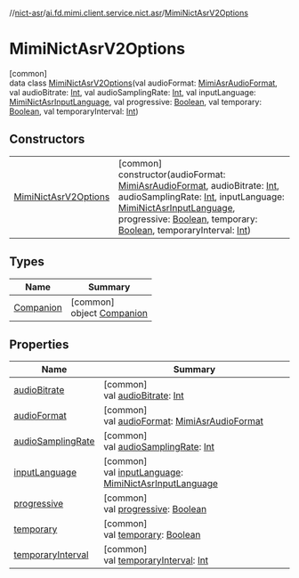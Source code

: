 //[nict-asr](../../../index.md)/[ai.fd.mimi.client.service.nict.asr](../index.md)/[MimiNictAsrV2Options](index.md)

# MimiNictAsrV2Options

[common]\
data class [MimiNictAsrV2Options](index.md)(val audioFormat: [MimiAsrAudioFormat](../../../../asr-core/asr-core/ai.fd.mimi.client.service.asr.core/-mimi-asr-audio-format/index.md), val audioBitrate: [Int](https://kotlinlang.org/api/core/kotlin-stdlib/kotlin/-int/index.html), val audioSamplingRate: [Int](https://kotlinlang.org/api/core/kotlin-stdlib/kotlin/-int/index.html), val inputLanguage: [MimiNictAsrInputLanguage](../-mimi-nict-asr-input-language/index.md), val progressive: [Boolean](https://kotlinlang.org/api/core/kotlin-stdlib/kotlin/-boolean/index.html), val temporary: [Boolean](https://kotlinlang.org/api/core/kotlin-stdlib/kotlin/-boolean/index.html), val temporaryInterval: [Int](https://kotlinlang.org/api/core/kotlin-stdlib/kotlin/-int/index.html))

## Constructors

| | |
|---|---|
| [MimiNictAsrV2Options](-mimi-nict-asr-v2-options.md) | [common]<br>constructor(audioFormat: [MimiAsrAudioFormat](../../../../asr-core/asr-core/ai.fd.mimi.client.service.asr.core/-mimi-asr-audio-format/index.md), audioBitrate: [Int](https://kotlinlang.org/api/core/kotlin-stdlib/kotlin/-int/index.html), audioSamplingRate: [Int](https://kotlinlang.org/api/core/kotlin-stdlib/kotlin/-int/index.html), inputLanguage: [MimiNictAsrInputLanguage](../-mimi-nict-asr-input-language/index.md), progressive: [Boolean](https://kotlinlang.org/api/core/kotlin-stdlib/kotlin/-boolean/index.html), temporary: [Boolean](https://kotlinlang.org/api/core/kotlin-stdlib/kotlin/-boolean/index.html), temporaryInterval: [Int](https://kotlinlang.org/api/core/kotlin-stdlib/kotlin/-int/index.html)) |

## Types

| Name | Summary |
|---|---|
| [Companion](-companion/index.md) | [common]<br>object [Companion](-companion/index.md) |

## Properties

| Name | Summary |
|---|---|
| [audioBitrate](audio-bitrate.md) | [common]<br>val [audioBitrate](audio-bitrate.md): [Int](https://kotlinlang.org/api/core/kotlin-stdlib/kotlin/-int/index.html) |
| [audioFormat](audio-format.md) | [common]<br>val [audioFormat](audio-format.md): [MimiAsrAudioFormat](../../../../asr-core/asr-core/ai.fd.mimi.client.service.asr.core/-mimi-asr-audio-format/index.md) |
| [audioSamplingRate](audio-sampling-rate.md) | [common]<br>val [audioSamplingRate](audio-sampling-rate.md): [Int](https://kotlinlang.org/api/core/kotlin-stdlib/kotlin/-int/index.html) |
| [inputLanguage](input-language.md) | [common]<br>val [inputLanguage](input-language.md): [MimiNictAsrInputLanguage](../-mimi-nict-asr-input-language/index.md) |
| [progressive](progressive.md) | [common]<br>val [progressive](progressive.md): [Boolean](https://kotlinlang.org/api/core/kotlin-stdlib/kotlin/-boolean/index.html) |
| [temporary](temporary.md) | [common]<br>val [temporary](temporary.md): [Boolean](https://kotlinlang.org/api/core/kotlin-stdlib/kotlin/-boolean/index.html) |
| [temporaryInterval](temporary-interval.md) | [common]<br>val [temporaryInterval](temporary-interval.md): [Int](https://kotlinlang.org/api/core/kotlin-stdlib/kotlin/-int/index.html) |
